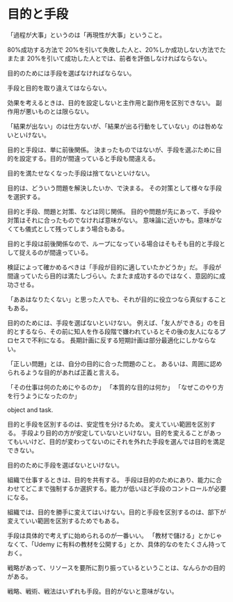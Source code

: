 # 目的と手段

「過程が大事」というのは「再現性が大事」ということ。

80%成功する方法で 20%を引いて失敗した人と、20%しか成功しない方法でたまたま 20%を引いて成功した人とでは、前者を評価しなければならない。

目的のためには手段を選ばなければならない。

手段と目的を取り違えてはならない。

効果を考えるときは、目的を設定しないと主作用と副作用を区別できない。
副作用が悪いものとは限らない。

「結果が出ない」のは仕方ないが、「結果が出る行動をしていない」のは咎めないといけない。

目的と手段は、単に前後関係。
決まったものではないが、手段を選ぶために目的を設定する。目的が間違っていると手段も間違える。

目的を満たせなくなった手段は捨てないといけない。

目的は、どういう問題を解決したいか、で決まる。
その対策として様々な手段を選択する。

目的と手段、問題と対策、などは同じ関係。
目的や問題が先にあって、手段や対策はそれに合ったものでなければ意味がない。
意味論に近いかも。意味がなくても儀式として残ってしまう場合もある。

目的と手段は前後関係なので、ループになっている場合はそもそも目的と手段として捉えるのが間違っている。

検証によって確かめるべきは「手段が目的に適していたかどうか」だ。
手段が間違っていたら目的は満たしづらい。たまたま成功するのではなく、意図的に成功させる。

「ああはなりたくない」と思った人でも、それが目的に役立つなら真似することもある。

目的のためには、手段を選ばないといけない。
例えば、「友人ができる」のを目的とするなら、その前に知人を作る段階で嫌われているとその後の友人になるプロセスで不利になる。
長期計画に反する短期計画は部分最適化にしかならない。

「正しい問題」とは、自分の目的に合った問題のこと。
あるいは、周囲に認められるような目的があれば正義と言える。

「その仕事は何のためにやるのか」
「本質的な目的は何か」
「なぜこのやり方を行うようになったのか」

object and task.

目的と手段を区別するのは、安定性を分けるため。
変えていい範囲を区別する。
手段より目的の方が安定していないといけない。目的を変えることがあってもいいけど、目的が変わってないのにそれを外れた手段を選んでは目的を満足できない。

目的のために手段を選ばないといけない。

組織で仕事するときは、目的を共有する。
手段は目的のためにあり、能力に合わせてどこまで強制するか選択する。能力が低いほど手段のコントロールが必要になる。

組織では、目的を勝手に変えてはいけない。目的と手段を区別するのは、部下が変えていい範囲を区別するためでもある。

手段は具体的で考えずに始められるのが一番いい。
「教材で儲ける」とかじゃなくて、「Udemy に有料の教材を公開する」とか、具体的なのをたくさん持っておく。

戦略があって、リソースを要所に割り振っているということは、なんらかの目的がある。

戦略、戦術、戦法はいずれも手段。目的がないと意味がない。
